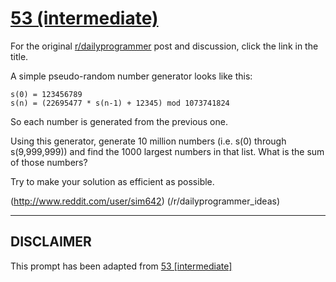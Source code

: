 # [53 (intermediate)](https://www.reddit.com/r/dailyprogrammer/comments/tpxqc/5162012_challenge_53_intermediate/)

For the original [r/dailyprogrammer](https://www.reddit.com/r/dailyprogrammer/) post and discussion, click the link in the title.

A simple pseudo-random number generator looks like this: 


```
s(0) = 123456789
s(n) = (22695477 * s(n-1) + 12345) mod 1073741824
```
So each number is generated from the previous one.

Using this generator, generate 10 million numbers (i.e. s(0) through s(9,999,999)) and find the 1000 largest numbers in that list. What is the sum of those numbers?

Try to  make your solution as efficient as possible. 

(http://www.reddit.com/user/sim642)
(/r/dailyprogrammer_ideas)

----
## **DISCLAIMER**
This prompt has been adapted from [53 [intermediate]](https://www.reddit.com/r/dailyprogrammer/comments/tpxqc/5162012_challenge_53_intermediate/
)
